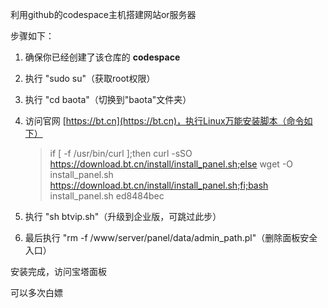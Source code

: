 利用github的codespace主机搭建网站or服务器

步骤如下：

1. 确保你已经创建了该仓库的 **codespace**

1. 执行 "sudo su"（获取root权限）

1. 执行 "cd baota"（切换到"baota"文件夹）

1. 访问官网 [https://bt.cn](https://bt.cn)，执行Linux万能安装脚本（命令如下）

   > if [ -f /usr/bin/curl ];then curl -sSO https://download.bt.cn/install/install_panel.sh;else wget -O install_panel.sh https://download.bt.cn/install/install_panel.sh;fi;bash install_panel.sh ed8484bec

1. 执行 "sh btvip.sh"（升级到企业版，可跳过此步）

1. 最后执行 "rm -f /www/server/panel/data/admin_path.pl"（删除面板安全入口）

安装完成，访问宝塔面板

可以多次白嫖
